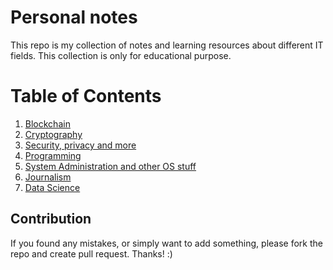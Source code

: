 # Personal notes
This repo is my collection of notes and learning resources about different IT fields. This collection is only for educational purpose.

# Table of Contents
1. [Blockchain](blockchain/)
2. [Cryptography](cryptography/)
3. [Security, privacy and more](security/)
4. [Programming](programming/)
5. [System Administration and other OS stuff](sysadm/)
6. [Journalism](journalism/)
7. [Data Science](data-science/)

## Contribution
If you found any mistakes, or simply want to add something, please fork the repo and create pull request. Thanks! :)
